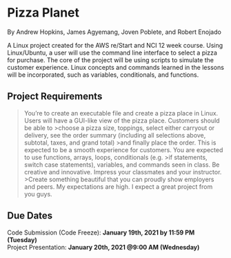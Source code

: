 # Pizza Planet
By Andrew Hopkins, James Agyemang, Joven Poblete, and Robert Enojado</br>

A Linux project created for the AWS re/Start and NCI 12 week course. Using Linux/Ubuntu, a user will use the command line interface to select a pizza for purchase. The core of the project will be using scripts to simulate the customer experience. Linux concepts and commands learned in the lessons will be incorporated, such as variables, conditionals, and functions.

## Project Requirements
>You’re to create an executable file and create a pizza place in Linux. Users will have a GUI-like view of the pizza place. Customers should be able to >choose a pizza size, toppings, select either carryout or delivery, see the order summary (including all selections above, subtotal, taxes, and grand total) >and finally place the order. This is expected to be a smooth experience for customers. You are expected to use functions, arrays, loops, conditionals (e.g. >if statements, switch case statements), variables, and commands seen in class. Be creative and innovative. Impress your classmates and your instructor. >Create something beautiful that you can proudly show employers and peers. My expectations are high. I expect a great project from you guys.
## Due Dates
Code Submission (Code Freeze): **January 19th, 2021 by 11:59 PM (Tuesday)**</br>
Project Presentation: **January 20th, 2021 @9:00 AM (Wednesday)**

